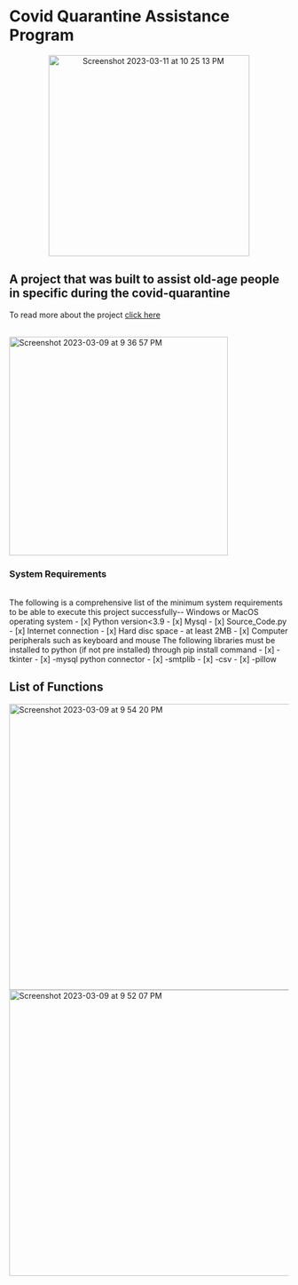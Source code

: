 # Covid Quarantine Assistance Program

<div align="center">
<img width="362" alt="Screenshot 2023-03-11 at 10 25 13 PM" src="https://user-images.githubusercontent.com/70438869/224497639-458bb9b5-9ee9-422d-85cf-4081ffef41a8.png">
</div>



## A project that was built to assist old-age people in specific during the covid-quarantine

<p>To read more about the project <a href="https://docs.google.com/document/d/14dyvy2RzCU1aRTcy3E9SScnz3NQs6Bu9gJxk593DUzI/edit?usp=sharing" target="_blank" rel="noopener noreferrer">click here</a>
</p>
<br />



<img width="394" alt="Screenshot 2023-03-09 at 9 36 57 PM" src="https://user-images.githubusercontent.com/70438869/224083016-294ee78d-b74b-423f-8f4c-ea893c224860.png">

<br />

### System Requirements
<br />
The following is a comprehensive list of the minimum system requirements to be able to execute this project successfully--
Windows or MacOS operating system
- [x] Python version<3.9
- [x] Mysql 
- [x] Source_Code.py
- [x] Internet connection
- [x] Hard disc space - at least 2MB
- [x] Computer peripherals such as keyboard and mouse
      The following libraries must be installed to python (if not pre installed) through 
      pip install command
- [x] -tkinter
- [x] -mysql python connector
- [x] -smtplib
- [x] -csv
- [x] -pillow

<br />

## List of Functions

<img width="515" alt="Screenshot 2023-03-09 at 9 54 20 PM" src="https://user-images.githubusercontent.com/70438869/224087407-c75e5f59-1dd2-476f-a600-6e14f1a4e98b.png">

<img width="515" alt="Screenshot 2023-03-09 at 9 52 07 PM" src="https://user-images.githubusercontent.com/70438869/224086835-e5d37d6b-8988-4f21-ac84-d9b34b3e1216.png">

<br />



